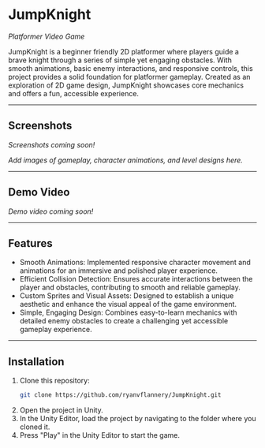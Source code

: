 # JumpKnight

*Platformer Video Game*

JumpKnight is a beginner friendly 2D platformer where players guide a brave knight through a series of simple yet engaging obstacles. With smooth animations, basic enemy interactions, and responsive controls, this project provides a solid foundation for platformer gameplay. Created as an exploration of 2D game design, JumpKnight showcases core mechanics and offers a fun, accessible experience.

---

## Screenshots

*Screenshots coming soon!*

_Add images of gameplay, character animations, and level designs here._

---

## Demo Video

*Demo video coming soon!*

---

## Features

- Smooth Animations: Implemented responsive character movement and animations for an immersive and polished player experience.
- Efficient Collision Detection: Ensures accurate interactions between the player and obstacles, contributing to smooth and reliable gameplay.
- Custom Sprites and Visual Assets: Designed to establish a unique aesthetic and enhance the visual appeal of the game environment.
- Simple, Engaging Design: Combines easy-to-learn mechanics with detailed enemy obstacles to create a challenging yet accessible gameplay experience.

---

## Installation

1. Clone this repository:
   ```bash
   git clone https://github.com/ryanvflannery/JumpKnight.git
2. Open the project in Unity.
3. In the Unity Editor, load the project by navigating to the folder where you cloned it.
4. Press "Play" in the Unity Editor to start the game.

